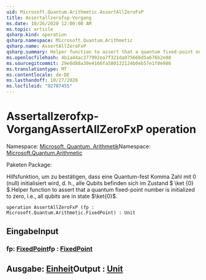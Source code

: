 ```yaml
---
uid: Microsoft.Quantum.Arithmetic.AssertAllZeroFxP
title: Assertallzerofxp-Vorgang
ms.date: 10/26/2020 12:00:00 AM
ms.topic: article
qsharp.kind: operation
qsharp.namespace: Microsoft.Quantum.Arithmetic
qsharp.name: AssertAllZeroFxP
qsharp.summary: Helper function to assert that a quantum fixed-point number is initialized to zero, i.e., all qubits are in state $\ket{0}$.
ms.openlocfilehash: 4b1a44ac377992ea7f321da975666d5a676b2e88
ms.sourcegitcommit: 29e0d88a30e4166fa580132124b0eb57e1f0e986
ms.translationtype: MT
ms.contentlocale: de-DE
ms.lasthandoff: 10/27/2020
ms.locfileid: "92707455"
---
```

# <a name="assertallzerofxp-operation"></a><span data-ttu-id="f8ab9-102">Assertallzerofxp-Vorgang</span><span class="sxs-lookup"><span data-stu-id="f8ab9-102">AssertAllZeroFxP operation</span></span>

<span data-ttu-id="f8ab9-103">Namespace: [Microsoft. Quantum. Arithmetik](xref:Microsoft.Quantum.Arithmetic)</span><span class="sxs-lookup"><span data-stu-id="f8ab9-103">Namespace: [Microsoft.Quantum.Arithmetic](xref:Microsoft.Quantum.Arithmetic)</span></span>

<span data-ttu-id="f8ab9-104">Paketen [](https://nuget.org/packages/)</span><span class="sxs-lookup"><span data-stu-id="f8ab9-104">Package: [](https://nuget.org/packages/)</span></span>


<span data-ttu-id="f8ab9-105">Hilfsfunktion, um zu bestätigen, dass eine Quantum-fest Komma Zahl mit 0 (null) initialisiert wird, d. h., alle Qubits befinden sich im Zustand $ \ket {0} $.</span><span class="sxs-lookup"><span data-stu-id="f8ab9-105">Helper function to assert that a quantum fixed-point number is initialized to zero, i.e., all qubits are in state $\ket{0}$.</span></span>

```qsharp
operation AssertAllZeroFxP (fp : Microsoft.Quantum.Arithmetic.FixedPoint) : Unit
```


## <a name="input"></a><span data-ttu-id="f8ab9-106">Eingabe</span><span class="sxs-lookup"><span data-stu-id="f8ab9-106">Input</span></span>

### <a name="fp--fixedpoint"></a><span data-ttu-id="f8ab9-107">fp: [FixedPoint](xref:Microsoft.Quantum.Arithmetic.FixedPoint)</span><span class="sxs-lookup"><span data-stu-id="f8ab9-107">fp : [FixedPoint](xref:Microsoft.Quantum.Arithmetic.FixedPoint)</span></span>





## <a name="output--unit"></a><span data-ttu-id="f8ab9-108">Ausgabe: [Einheit](xref:microsoft.quantum.lang-ref.unit)</span><span class="sxs-lookup"><span data-stu-id="f8ab9-108">Output : [Unit](xref:microsoft.quantum.lang-ref.unit)</span></span>


